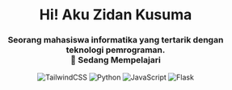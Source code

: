 <h1 align="center">Hi! Aku Zidan Kusuma</h1>
<h3 align="center">Seorang mahasiswa informatika yang tertarik dengan teknologi pemrograman. <br/> 🌱 Sedang Mempelajari</h3>


<div align="center">

![TailwindCSS](https://img.shields.io/badge/tailwindcss-%2338B2AC.svg?style=for-the-badge&logo=tailwind-css&logoColor=white) 
![Python](https://img.shields.io/badge/python-3670A0?style=for-the-badge&logo=python&logoColor=ffdd54) 
![JavaScript](https://img.shields.io/badge/javascript-%23323330.svg?style=for-the-badge&logo=javascript&logoColor=%23F7DF1E) 
![Flask](https://img.shields.io/badge/flask-%23000.svg?style=for-the-badge&logo=flask&logoColor=white)

</div>
